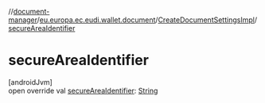 //[document-manager](../../../index.md)/[eu.europa.ec.eudi.wallet.document](../index.md)/[CreateDocumentSettingsImpl](index.md)/[secureAreaIdentifier](secure-area-identifier.md)

# secureAreaIdentifier

[androidJvm]\
open override val [secureAreaIdentifier](secure-area-identifier.md): [String](https://kotlinlang.org/api/latest/jvm/stdlib/kotlin-stdlib/kotlin/-string/index.html)
